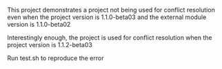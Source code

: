 This project demonstrates a project not being used for conflict resolution even when the project version is 1.1.0-beta03 and the external module version is 1.1.0-beta02

  Interestingly enough, the project is used for conflict resolution when the project version is 1.1.2-beta03

Run test.sh to reproduce the error
